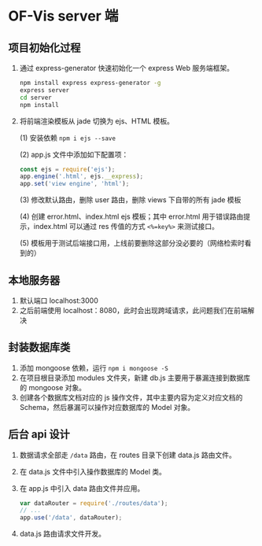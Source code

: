# OF-Vis server 端

## 项目初始化过程

1. 通过 express-generator 快速初始化一个 express Web 服务端框架。

    ``` bash
    npm install express express-generator -g
    express server
    cd server
    npm install
    ```

2. 将前端渲染模板从 jade 切换为 ejs、HTML 模板。

    (1) 安装依赖 `npm i ejs --save`

    (2) app.js 文件中添加如下配置项：

    ``` JavaScript
    const ejs = require('ejs');
    app.engine('.html', ejs.__express);
    app.set('view engine', 'html');
    ```

    (3) 修改默认路由，删除 user 路由，删除 views 下自带的所有 jade 模板

    (4) 创建 error.html、index.html ejs 模板；其中 error.html 用于错误路由提示，index.html 可以通过 res 传值的方式 `<%=key%>` 来测试接口。

    (5) 模板用于测试后端接口用，上线前要删除这部分没必要的（网络检索时看到的）

## 本地服务器

1. 默认端口 localhost:3000  
2. 之后前端使用 localhost：8080，此时会出现跨域请求，此问题我们在前端解决

## 封装数据库类

1. 添加 mongoose 依赖，运行 `npm i mongoose -S`
2. 在项目根目录添加 modules 文件夹，新建 db.js 主要用于暴漏连接到数据库的 mongoose 对象。
3. 创建各个数据库文档对应的 js 操作文件，其中主要内容为定义对应文档的 Schema，然后暴漏可以操作对应数据库的 Model 对象。

## 后台 api 设计

1. 数据请求全部走 `/data` 路由，在 routes 目录下创建 data.js 路由文件。
2. 在 data.js 文件中引入操作数据库的 Model 类。
3. 在 app.js 中引入 data 路由文件并应用。

    ``` JavaScript
    var dataRouter = require('./routes/data');
    // ...
    app.use('/data', dataRouter);
    ```

4. data.js 路由请求文件开发。
